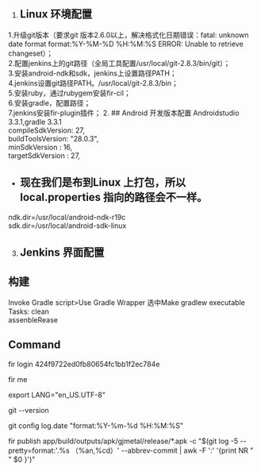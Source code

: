 1. ##  Linux 环境配置
1.升级git版本（要求git 版本2.6.0以上，解决格式化日期错误：fatal: unknown date format format:%Y-%M-%D %H:%M:%S
ERROR: Unable to retrieve changeset）；  
2.配置jenkins上的git路径（全局工具配置/usr/local/git-2.8.3/bin/git）；  
3.安装android-ndk和sdk，jenkins上设置路径PATH；  
4.jenkins设置git路径PATH。/usr/local/git-2.8.3/bin；  
5.安装ruby，通过rubygem安装fir-cil；  
6.安装gradle，配置路径；  
7.jenkins安装fir-plugin插件；
2. ## Android 开发版本配置
Androidstudio 3.3.1,gradle 3.3.1  
compileSdkVersion: 27,  
buildToolsVersion: "28.0.3",  
minSdkVersion    : 16,  
targetSdkVersion : 27,  
- ## 现在我们是布到Linux 上打包，所以local.properties 指向的路径会不一样。 
ndk.dir=/usr/local/android-ndk-r19c  
sdk.dir=/usr/local/android-sdk-linux

3. ## Jenkins 界面配置
## 构建  
 Invoke Gradle script>Use Gradle Wrapper 选中Make gradlew executable  
 Tasks: clean  
        assenbleRease
## Command 

 fir login 424f9722ed0fb80654fc1bb1f2ec784e
    
 fir me 
 
 export LANG="en_US.UTF-8"
 
 
 git --version
 
 git config log.date  "format:%Y-%m-%d %H:%M:%S"
 
 fir publish app/build/outputs/apk/gjmetal/release/*.apk -c "$(git log -5 --pretty=format:'.%s  （%an,%cd）' --abbrev-commit | awk -F ':' '{print NR " " $0 }')"
